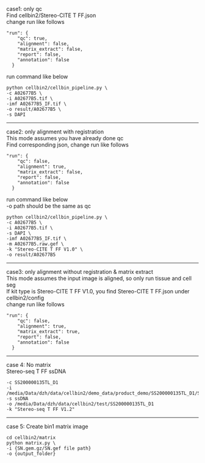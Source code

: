 case1: only qc <br>
Find cellbin2/Stereo-CITE T FF.json<br>
change run like follows
   
```shell
"run": {
    "qc": true,
    "alignment": false,
    "matrix_extract": false,
    "report": false,
    "annotation": false
  }
```
run command like below
```shell
python cellbin2/cellbin_pipeline.py \
-c A02677B5 \
-i A02677B5.tif \
-imf A02677B5_IF.tif \
-o result/A02677B5 \
-s DAPI 
```
---
case2: only alignment with registration <br>
This mode assumes you have already done qc <br>
Find corresponding json, change run like follows <br>
   
```shell
"run": {
    "qc": false,
    "alignment": true,
    "matrix_extract": false,
    "report": false,
    "annotation": false
  }
```
run command like below <br>
-o path should be the same as qc
```shell
python cellbin2/cellbin_pipeline.py \
-c A02677B5 \
-i A02677B5.tif \
-s DAPI \
-imf A02677B5_IF.tif \
-m A02677B5.raw.gef \
-k "Stereo-CITE T FF V1.0" \
-o result/A02677B5 
```
---
case3: only alignment without registration & matrix extract <br>
This mode assumes the input image is aligned, so only run tissue and cell seg <br>
If kit type is Stereo-CITE T FF V1.0, you find Stereo-CITE T FF.json under cellbin2/config <br>
change run like follows
```shell
"run": {
    "qc": false,
    "alignment": true,
    "matrix_extract": true,
    "report": false,
    "annotation": false
  }
```
---
case 4: No matrix <br>
Stereo-seq T FF
ssDNA
```shell
-c SS200000135TL_D1 
-i /media/Data/dzh/data/cellbin2/demo_data/product_demo/SS200000135TL_D1/SS200000135TL_D1_fov_stitched_ssDNA.tif 
-s ssDNA 
-o /media/Data/dzh/data/cellbin2/test/SS200000135TL_D1 
-k "Stereo-seq T FF V1.2"
```
---
case 5: Create bin1 matrix image
```shell
cd cellbin2/matrix
python matrix.py \
-i {SN.gem.gz/SN.gef file path}
-o {output_folder}
```